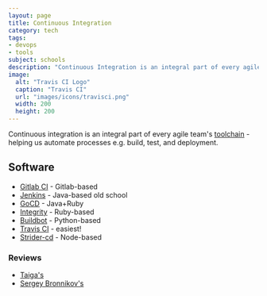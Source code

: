 ```yaml
---
layout: page
title: Continuous Integration
category: tech
tags:
- devops
- tools
subject: schools
description: "Continuous Integration is an integral part of every agile team's toolchain."
image:
  alt: "Travis CI Logo"
  caption: "Travis CI"
  url: "images/icons/travisci.png"
  width: 200
  height: 200
---
```


Continuous integration is an integral part of every agile
team's [toolchain]({{site.baseurl}}tech/toolchain.html) -
helping us automate processes e.g. build, test, and deployment.

Software
-----
* [Gitlab CI](http://docs.gitlab.com/ce/ci/) - Gitlab-based
* [Jenkins](https://jenkins.io/) - Java-based old school
* [GoCD](http://www.go.cd/) - Java+Ruby
* [Integrity](http://integrity.github.io/) - Ruby-based
* [Buildbot](http://buildbot.net/) - Python-based
* [Travis CI](https://travis-ci.org/) - easiest!
* [Strider-cd](http://stridercd.com/) - Node-based

### Reviews

* [Taiga's](https://blog.taiga.io/6-excellent-continuous-integration-tools.html)
* [Sergey Bronnikov's](https://github.com/ligurio/Continuous-Integration-services/blob/master/continuous-integration-services-list.md)
